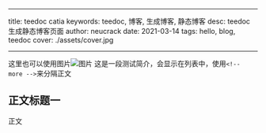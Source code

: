 
---

title: teedoc catia
keywords: teedoc, 博客, 生成博客, 静态博客
desc: teedoc 生成静态博客页面
author: neucrack
date: 2021-03-14
tags: hello, blog, teedoc
cover: ./assets/cover.jpg

---

这里也可以使用图片![图片](./assets/img.jpg)
这是一段测试简介，会显示在列表中，使用`<!-- more -->`来分隔正文

<!-- more -->


## 正文标题一

正文


